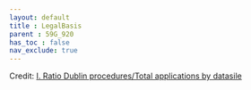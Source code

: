 ```yaml
---
layout: default
title : LegalBasis
parent : 59G_920
has_toc : false
nav_exclude: true
--- 
```


<div id="observablehq-contents-41d6e0ff"></div>
<div id="observablehq-Intro-41d6e0ff"></div>
<div id="observablehq-VISU-41d6e0ff"></div>
<div id="observablehq-graph-41d6e0ff"></div>
<div id="observablehq-viewof-origines-41d6e0ff"></div>
<div id="observablehq-graph1-41d6e0ff"></div>
<div id="observablehq-map-41d6e0ff"></div>
<div id="observablehq-viewof-annee_min2-41d6e0ff"></div>
<div id="observablehq-map1-41d6e0ff"></div>
<div id="observablehq-Attention-41d6e0ff"></div>
<div id="observablehq-Comment-41d6e0ff"></div>
<p>Credit: <a href="https://observablehq.com/d/dc651ec630d48c20">I. Ratio Dublin procedures/Total applications by datasile</a></p>

<link rel="stylesheet" href="https://cdn.jsdelivr.net/npm/@observablehq/inspector@5/dist/inspector.css">
<script type="module">
import {Runtime, Inspector} from "https://cdn.jsdelivr.net/npm/@observablehq/runtime@5/dist/runtime.js";
import define from "https://api.observablehq.com/d/dc651ec630d48c20.js?v=4";
new Runtime().module(define, name => {
  if (name === "contents") return new Inspector(document.querySelector("#observablehq-contents-41d6e0ff"));
  if (name === "Intro") return new Inspector(document.querySelector("#observablehq-Intro-41d6e0ff"));
  if (name === "VISU") return new Inspector(document.querySelector("#observablehq-VISU-41d6e0ff"));
  if (name === "graph") return new Inspector(document.querySelector("#observablehq-graph-41d6e0ff"));
  if (name === "viewof origines") return new Inspector(document.querySelector("#observablehq-viewof-origines-41d6e0ff"));
  if (name === "graph1") return new Inspector(document.querySelector("#observablehq-graph1-41d6e0ff"));
  if (name === "map") return new Inspector(document.querySelector("#observablehq-map-41d6e0ff"));
  if (name === "viewof annee_min2") return new Inspector(document.querySelector("#observablehq-viewof-annee_min2-41d6e0ff"));
  if (name === "map1") return new Inspector(document.querySelector("#observablehq-map1-41d6e0ff"));
  if (name === "Attention") return new Inspector(document.querySelector("#observablehq-Attention-41d6e0ff"));
  if (name === "Comment") return new Inspector(document.querySelector("#observablehq-Comment-41d6e0ff"));
  return ["maxY","yMax","tauxDublines"].includes(name);
});
</script>
